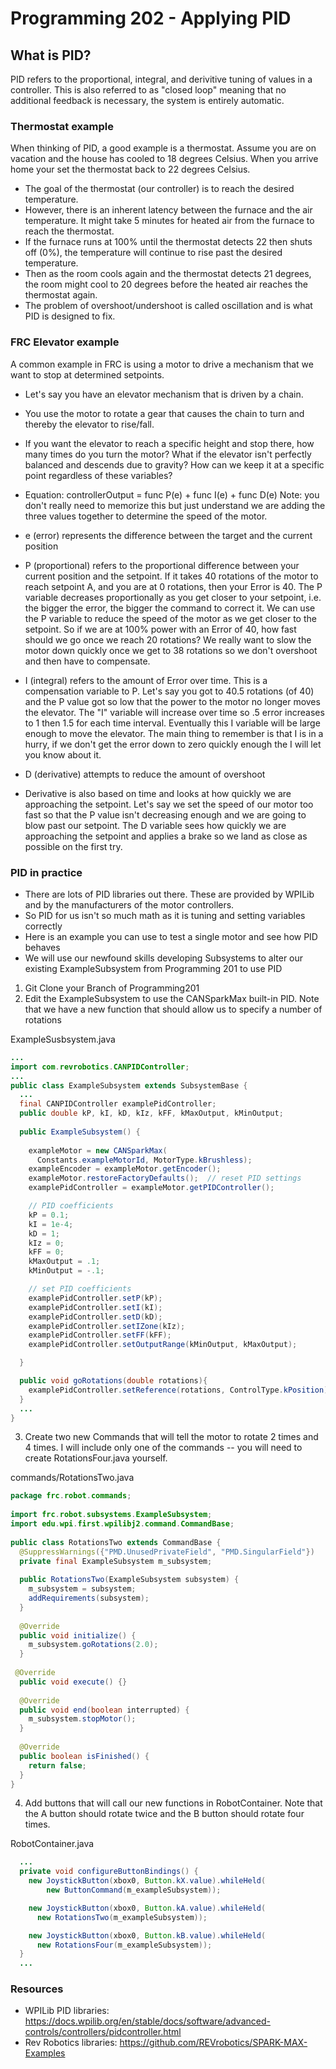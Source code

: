 # Programming 202 - Applying PID

## What is PID?
PID refers to the proportional, integral, and derivitive tuning of values in a controller.
This is also referred to as "closed loop" meaning that no additional feedback is necessary, the system is entirely automatic.

### Thermostat example
When thinking of PID, a good example is a thermostat. Assume you are on vacation and the house has cooled to 18 degrees Celsius. 
When you arrive home your set the thermostat back to 22 degrees Celsius.
- The goal of the thermostat (our controller) is to reach the desired temperature.
- However, there is an inherent latency between the furnace and the air temperature.
It might take 5 minutes for heated air from the furnace to reach the thermostat.
- If the furnace runs at 100% until the thermostat detects 22 then shuts off (0%), the temperature will continue to rise past the desired temperature.
- Then as the room cools again and the thermostat detects 21 degrees, the room might cool to 20 degrees before the heated air reaches the thermostat again.
- The problem of overshoot/undershoot is called oscillation and is what PID is designed to fix.

### FRC Elevator example
A common example in FRC is using a motor to drive a mechanism that we want to stop at determined setpoints.
- Let's say you have an elevator mechanism that is driven by a chain.
- You use the motor to rotate a gear that causes the chain to turn and thereby the elevator to rise/fall.
- If you want the elevator to reach a specific height and stop there, how many times do you turn the motor?
What if the elevator isn't perfectly balanced and descends due to gravity? 
How can we keep it at a specific point regardless of these variables?

- Equation: controllerOutput = func P(e) + func I(e) + func D(e)
Note: you don't really need to memorize this but just understand we are adding the three values together to determine the speed of the motor. 

- e (error) represents the difference between the target and the current position

- P (proportional) refers to the proportional difference between your current position and the setpoint.
If it takes 40 rotations of the motor to reach setpoint A, and you are at 0 rotations, then your Error is 40.
The P variable decreases proportionally as you get closer to your setpoint, i.e. the bigger the error, the bigger the command to correct it.
We can use the P variable to reduce the speed of the motor as we get closer to the setpoint. 
So if we are at 100% power with an Error of 40, how fast should we go once we reach 20 rotations?
We really want to slow the motor down quickly once we get to 38 rotations so we don't overshoot and then have to compensate.

- I (integral) refers to the amount of Error over time.
This is a compensation variable to P. 
Let's say you got to 40.5 rotations (of 40) and the P value got so low that the power to the motor no longer moves the elevator.
The "I" variable will increase over time so .5 error increases to 1 then 1.5 for each time interval. 
Eventually this I variable will be large enough to move the elevator. 
The main thing to remember is that I is in a hurry, if we don't get the error down to zero quickly enough the I will let you know about it.

- D (derivative) attempts to reduce the amount of overshoot
- Derivative is also based on time and looks at how quickly we are approaching the setpoint.
Let's say we set the speed of our motor too fast so that the P value isn't decreasing enough and we are going to blow past our setpoint.
The D variable sees how quickly we are approaching the setpoint and applies a brake so we land as close as possible on the first try.

### PID in practice
- There are lots of PID libraries out there. These are provided by WPILib and by the manufacturers of the motor controllers.
- So PID for us isn't so much math as it is tuning and setting variables correctly
- Here is an example you can use to test a single motor and see how PID behaves
- We will use our newfound skills developing Subsystems to alter our existing ExampleSubsystem from Programming 201 to use PID

1. Git Clone your Branch of Programming201
2. Edit the ExampleSubsystem to use the CANSparkMax built-in PID.
Note that we have a new function that should allow us to specify a number of rotations

ExampleSusbsystem.java
```java
...
import com.revrobotics.CANPIDController;
...
public class ExampleSubsystem extends SubsystemBase {
  ...
  final CANPIDController examplePidController;
  public double kP, kI, kD, kIz, kFF, kMaxOutput, kMinOutput;
  
  public ExampleSubsystem() {
    
    exampleMotor = new CANSparkMax(
      Constants.exampleMotorId, MotorType.kBrushless);
    exampleEncoder = exampleMotor.getEncoder();
    exampleMotor.restoreFactoryDefaults();  // reset PID settings
    examplePidController = exampleMotor.getPIDController();

    // PID coefficients
    kP = 0.1; 
    kI = 1e-4;
    kD = 1; 
    kIz = 0; 
    kFF = 0; 
    kMaxOutput = .1; 
    kMinOutput = -.1;

    // set PID coefficients
    examplePidController.setP(kP);
    examplePidController.setI(kI);
    examplePidController.setD(kD);
    examplePidController.setIZone(kIz);
    examplePidController.setFF(kFF);
    examplePidController.setOutputRange(kMinOutput, kMaxOutput);

  }

  public void goRotations(double rotations){
    examplePidController.setReference(rotations, ControlType.kPosition);
  }
  ...
}  
```

3. Create two new Commands that will tell the motor to rotate 2 times and 4 times.
I will include only one of the commands -- you will need to create RotationsFour.java yourself.

commands/RotationsTwo.java
```java
package frc.robot.commands;
 
import frc.robot.subsystems.ExampleSubsystem;
import edu.wpi.first.wpilibj2.command.CommandBase;
 
public class RotationsTwo extends CommandBase {
  @SuppressWarnings({"PMD.UnusedPrivateField", "PMD.SingularField"})
  private final ExampleSubsystem m_subsystem;
 
  public RotationsTwo(ExampleSubsystem subsystem) {
    m_subsystem = subsystem;
    addRequirements(subsystem);
  }
 
  @Override
  public void initialize() {
    m_subsystem.goRotations(2.0);
  }
 
 @Override
  public void execute() {}
 
  @Override
  public void end(boolean interrupted) {
    m_subsystem.stopMotor();
  }
 
  @Override
  public boolean isFinished() {
    return false;
  }
}
```

4. Add buttons that will call our new functions in RobotContainer.
Note that the A button should rotate twice and the B button should rotate four times.

RobotContainer.java
```java
  ...
  private void configureButtonBindings() {
    new JoystickButton(xbox0, Button.kX.value).whileHeld(
        new ButtonCommand(m_exampleSubsystem)); 

    new JoystickButton(xbox0, Button.kA.value).whileHeld(
      new RotationsTwo(m_exampleSubsystem)); 

    new JoystickButton(xbox0, Button.kB.value).whileHeld(
      new RotationsFour(m_exampleSubsystem)); 
  }
  ...
```



### Resources
- WPILib PID libraries: https://docs.wpilib.org/en/stable/docs/software/advanced-controls/controllers/pidcontroller.html
- Rev Robotics libraries: https://github.com/REVrobotics/SPARK-MAX-Examples


